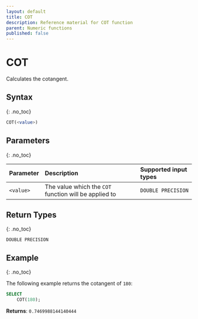 ```yaml
---
layout: default
title: COT
description: Reference material for COT function
parent: Numeric functions
published: false
---
```


# COT

Calculates the cotangent.

## Syntax
{: .no_toc}

```sql
COT(<value>)
```
## Parameters 
{: .no_toc}

| Parameter | Description                                           | Supported input types | 
| :--------- | :----------------------------------------------------- | :----------| 
| `<value>`   | The value which the `COT` function will be applied to | `DOUBLE PRECISION` | 

## Return Types 
{: .no_toc}

`DOUBLE PRECISION`

## Example
{: .no_toc}

The following example returns the cotangent of `180`: 

```sql
SELECT
    COT(180);
```

**Returns**: `0.7469988144140444`
